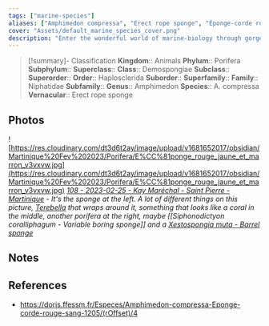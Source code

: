 ```yaml
---
tags: ["marine-species"]
aliases: ["Amphimedon compressa", "Erect rope sponge", "Éponge-corde rouge sang"]
cover: "Assets/default_marine_species_cover.png"
description: "Enter the wonderful world of marine-biology through gorgeous underwater pictures of marine animals. Porifera are what we're commonly calling sponges. They're animals, right!"
---
```

> [!summary]- Classification
**Kingdom**:: Animals
**Phylum**:: Porifera
**Subphylum**::
**Superclass**::
**Class**:: Demospongiae
**Subclass**::
**Superorder**::
**Order**:: Haplosclerida
**Suborder**::
**Superfamily**::
**Family**:: Niphatidae
**Subfamily**::
**Genus**:: Amphimedon
**Species**:: A. compressa
**Vernacular**:: Erect rope sponge

## Photos
![https://res.cloudinary.com/dt3d6t2ay/image/upload/v1681652017/obsidian/Martinique%20Fev%202023/Porifera/E%CC%81ponge_rouge_jaune_et_marron_v3vxvw.jpg](https://res.cloudinary.com/dt3d6t2ay/image/upload/v1681652017/obsidian/Martinique%20Fev%202023/Porifera/E%CC%81ponge_rouge_jaune_et_marron_v3vxvw.jpg)
*[108 - 2023-02-25 - Kay Maréchal - Saint Pierre - Martinique](108%20-%202023-02-25%20-%20Kay%20Maréchal%20-%20Saint%20Pierre%20-%20Martinique.md)  - It's the sponge at the left. A lot of different things on this picture, [Terebella](Terebella.md) that wraps around it, something that looks like a coral in the middle, another porifera at the right, maybe [[Siphonodictyon coralliphagum - Variable boring sponge]] and a [Xestospongia muta - Barrel sponge](Xestospongia%20muta%20-%20Barrel%20sponge.md)*

## Notes

## References
- https://doris.ffessm.fr/Especes/Amphimedon-compressa-Eponge-corde-rouge-sang-1205/(rOffset)/4